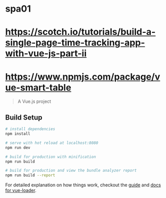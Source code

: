 # spa01
# https://scotch.io/tutorials/build-a-single-page-time-tracking-app-with-vue-js-part-ii
# https://www.npmjs.com/package/vue-smart-table

> A Vue.js project

## Build Setup

``` bash
# install dependencies
npm install

# serve with hot reload at localhost:8080
npm run dev

# build for production with minification
npm run build

# build for production and view the bundle analyzer report
npm run build --report
```

For detailed explanation on how things work, checkout the [guide](http://vuejs-templates.github.io/webpack/) and [docs for vue-loader](http://vuejs.github.io/vue-loader).
